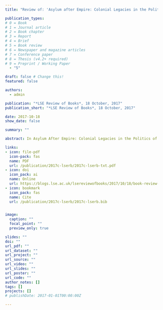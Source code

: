 ```yaml
---
title: "Review of: 'Asylum after Empire: Colonial Legacies in the Politics of Asylum Seeking', by Lucy Mayblin"

publication_types:
# 0 = Book
# 1 = Journal article
# 2 = Book chapter
# 3 = Report
# 4 = Brief
# 5 = Book review
# 6 = Newspaper and magazine articles
# 7 = Conference paper
# 8 = Thesis (v4.2+ required)
# 9 = Preprint / Working Paper
  - "5"

draft: false # Change this!
featured: false

authors:
  - admin

publication: "*LSE Review of Books*, 18 October, 2017"
publication_short: "*LSE Review of Books*, 18 October, 2017"

date: 2017-10-18
show_date: false

summary: ""

abstract: In Asylum After Empire: Colonial Legacies in the Politics of Asylum Seeking, Lucy Mayblin considers the contemporary hostility of the British state towards asylum seekers in the context of colonial histories. While raising some questions about the limitations imposed by the book’s analytic framework, this is nonetheless a compelling study that will be an invaluable addition to activist-scholarship on forced migration, writes Chris Moreh. 

links:
- icon: file-pdf
  icon-pack: fas
  name: PDF
  url: /publication/2017c-lserb/2017c-lserb-txt.pdf
- icon: doi
  icon_pack: ai
  name: Online
  url: https://blogs.lse.ac.uk/lsereviewofbooks/2017/10/18/book-review-asylum-after-empire-colonial-legacies-in-the-politics-of-asylum-seeking-by-lucy-mayblin/
- icon: bookmark
  icon_pack: fas
  name: Cite
  url: /publication/2017c-lserb/2017c-lserb.bib


image:
  caption: ""
  focal_point: ""
  preview_only: true

slides: ""
doi: ""
url_pdf: ""
url_dataset: ""
url_project: ""
url_source: ""
url_video: ""
url_slides: ""
url_poster: ""
url_code: ""
author_notes: []
tags: []
projects: []
# publishDate: 2017-01-01T00:00:00Z

---
```

